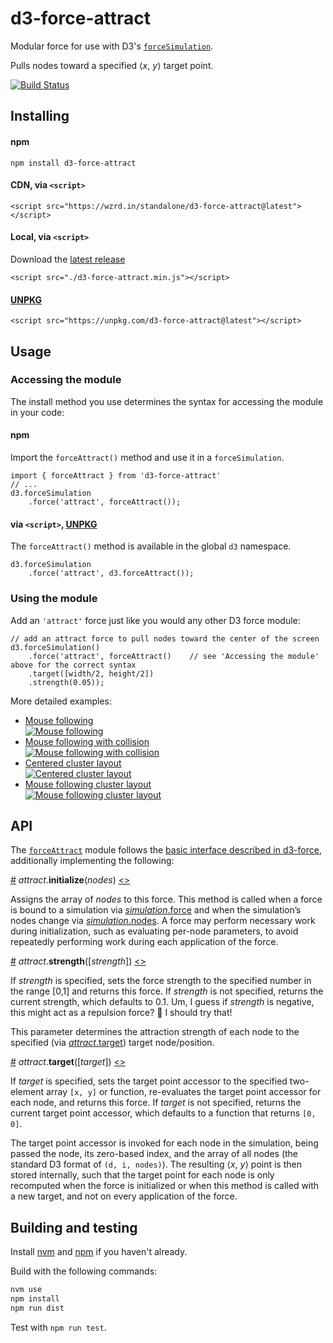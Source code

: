 # d3-force-attract

Modular force for use with D3's [`forceSimulation`](https://github.com/d3/d3-force#forceSimulation).

Pulls nodes toward a specified ⟨*x*, *y*⟩ target point.

[![Build Status](https://travis-ci.org/ericsoco/d3-force-attract.svg?branch=master)](https://travis-ci.org/ericsoco/d3-force-attract)


## Installing

#### npm

`npm install d3-force-attract`

#### CDN, via `<script>`

`<script src="https://wzrd.in/standalone/d3-force-attract@latest"></script>`

#### Local, via `<script>`

Download the [latest release](https://github.com/ericsoco/d3-force-attract/releases/latest)

`<script src="./d3-force-attract.min.js"></script>`

#### [UNPKG](https://unpkg.com/)

`<script src="https://unpkg.com/d3-force-attract@latest"></script>`


## Usage

### Accessing the module

The install method you use determines the syntax for accessing the module in your code:

#### npm

Import the `forceAttract()` method and use it in a `forceSimulation`.

```
import { forceAttract } from 'd3-force-attract'
// ...
d3.forceSimulation
	.force('attract', forceAttract());
```

#### via `<script>`, [UNPKG](https://unpkg.com/)

The `forceAttract()` method is available in the global `d3` namespace.

```
d3.forceSimulation
	.force('attract', d3.forceAttract());
```

### Using the module

Add an `'attract'` force just like you would any other D3 force module:

```
// add an attract force to pull nodes toward the center of the screen
d3.forceSimulation()
	.force('attract', forceAttract()	// see 'Accessing the module' above for the correct syntax
    .target([width/2, height/2])
    .strength(0.05));

```

More detailed examples:
- [Mouse following<br>![Mouse following](http://bl.ocks.org/ericsoco/raw/7eebab15da4bb1040977da508aebbff6/thumbnail.png)](http://bl.ocks.org/ericsoco/7eebab15da4bb1040977da508aebbff6)
- [Mouse following with collision<br>![Mouse following with collision](http://bl.ocks.org/ericsoco/raw/6e0573860e7f6655cee885d8b1b84065/thumbnail.png)](http://bl.ocks.org/ericsoco/6e0573860e7f6655cee885d8b1b84065)
- [Centered cluster layout<br>![Centered cluster layout](http://bl.ocks.org/ericsoco/raw/d2d49d95d2f75552ac64f0125440b35e/thumbnail.png)](http://bl.ocks.org/ericsoco/d2d49d95d2f75552ac64f0125440b35e)
- [Mouse following cluster layout<br>![Mouse following cluster layout](http://bl.ocks.org/ericsoco/raw/11d5013dee991b219b205a4ecd558d7c/thumbnail.png)](http://bl.ocks.org/ericsoco/11d5013dee991b219b205a4ecd558d7c)



## API

The [`forceAttract`](https://github.com/ericsoco/d3-force-attract/blob/master/lib/forceAttract.js) module follows the [basic interface described in d3-force](https://github.com/d3/d3-force/blob/master/README.md#forces), additionally implementing the following:

<a name="attract_initialize" href="#attract_initialize">#</a> <i>attract</i>.<b>initialize</b>(<i>nodes</i>) [<>](https://github.com/ericsoco/d3-force-attract/blob/master/lib/forceAttract.js#L20 "Source")

Assigns the array of *nodes* to this force. This method is called when a force is bound to a simulation via [*simulation*.force](https://github.com/d3/d3-force/blob/master/README.md#simulation_force) and when the simulation’s nodes change via [*simulation*.nodes](https://github.com/d3/d3-force/blob/master/README.md#simulation_nodes). A force may perform necessary work during initialization, such as evaluating per-node parameters, to avoid repeatedly performing work during each application of the force.

<a name="attract_strength" href="#attract_strength">#</a> <i>attract</i>.<b>strength</b>([<i>strength</i>]) [<>](https://github.com/ericsoco/d3-force-attract/blob/master/lib/forceAttract.js#L33 "Source")

If *strength* is specified, sets the force strength to the specified number in the range [0,1] and returns this force. If *strength* is not specified, returns the current strength, which defaults to 0.1. Um, I guess if *strength* is negative, this might act as a repulsion force? 🤔 I should try that!

This parameter determines the attraction strength of each node to the specified (via [*attract*.target](#attract_target)) target node/position.

<a name="attract_target" href="#attract_target">#</a> <i>attract</i>.<b>target</b>([<i>target</i>]) [<>](https://github.com/ericsoco/d3-force-attract/blob/master/lib/forceAttract.js#L37 "Source")

If *target* is specified, sets the target point accessor to the specified two-element array `[x, y]` or function, re-evaluates the target point accessor for each node, and returns this force. If *target* is not specified, returns the current target point accessor, which defaults to a function that returns `[0, 0]`.

The target point accessor is invoked for each node in the simulation, being passed the node, its zero-based index, and the array of all nodes (the standard D3 format of `(d, i, nodes)`). The resulting ⟨*x*, *y*⟩ point is then stored internally, such that the target point for each node is only recomputed when the force is initialized or when this method is called with a new target, and not on every application of the force.


## Building and testing

Install [nvm](http://nvm.sh) and [npm](http://npmjs.com) if you haven't already.

Build with the following commands:

```bash
nvm use
npm install
npm run dist
```

Test with `npm run test`.
